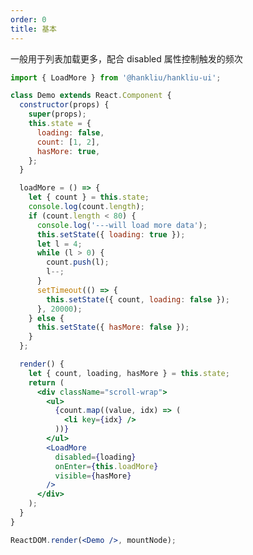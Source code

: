 ```yaml
---
order: 0
title: 基本
---
```


一般用于列表加载更多，配合 disabled 属性控制触发的频次

```jsx
import { LoadMore } from '@hankliu/hankliu-ui';

class Demo extends React.Component {
  constructor(props) {
    super(props);
    this.state = {
      loading: false,
      count: [1, 2],
      hasMore: true,
    };
  }

  loadMore = () => {
    let { count } = this.state;
    console.log(count.length);
    if (count.length < 80) {
      console.log('---will load more data');
      this.setState({ loading: true });
      let l = 4;
      while (l > 0) {
        count.push(l);
        l--;
      }
      setTimeout(() => {
        this.setState({ count, loading: false });
      }, 20000);
    } else {
      this.setState({ hasMore: false });
    }
  };

  render() {
    let { count, loading, hasMore } = this.state;
    return (
      <div className="scroll-wrap">
        <ul>
          {count.map((value, idx) => (
            <li key={idx} />
          ))}
        </ul>
        <LoadMore
          disabled={loading}
          onEnter={this.loadMore}
          visible={hasMore}
        />
      </div>
    );
  }
}

ReactDOM.render(<Demo />, mountNode);
```

<style>
  #components-load-more-demo-basic .scroll-wrap
  {
    height: 300px;
    overflow-y: auto;
  }
  #components-load-more-demo-basic ul li
  {
    background-color: #eee;
    border-radius: 4px;
    height: 20px;
    margin-bottom: 10px;
  }
</style>
